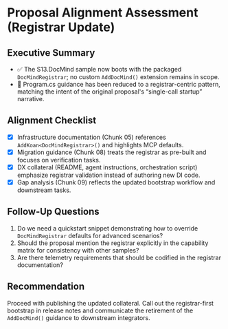 # Proposal Alignment Assessment (Registrar Update)

## Executive Summary
- ✅ The S13.DocMind sample now boots with the packaged `DocMindRegistrar`; no custom `AddDocMind()` extension remains in scope.
- 📌 Program.cs guidance has been reduced to a registrar-centric pattern, matching the intent of the original proposal's “single-call startup” narrative.

## Alignment Checklist
- [x] Infrastructure documentation (Chunk 05) references `AddKoan<DocMindRegistrar>()` and highlights MCP defaults.
- [x] Migration guidance (Chunk 08) treats the registrar as pre-built and focuses on verification tasks.
- [x] DX collateral (README, agent instructions, orchestration script) emphasize registrar validation instead of authoring new DI code.
- [x] Gap analysis (Chunk 09) reflects the updated bootstrap workflow and downstream tasks.

## Follow-Up Questions
1. Do we need a quickstart snippet demonstrating how to override `DocMindRegistrar` defaults for advanced scenarios?
2. Should the proposal mention the registrar explicitly in the capability matrix for consistency with other samples?
3. Are there telemetry requirements that should be codified in the registrar documentation?

## Recommendation
Proceed with publishing the updated collateral. Call out the registrar-first bootstrap in release notes and communicate the retirement of the `AddDocMind()` guidance to downstream integrators.
